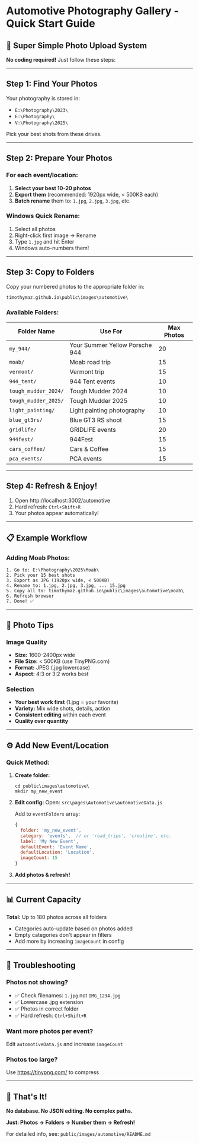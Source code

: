 # Automotive Photography Gallery - Quick Start Guide

## 🎯 Super Simple Photo Upload System

**No coding required!** Just follow these steps:

---

## Step 1: Find Your Photos

Your photography is stored in:
- `E:\Photography\2023\`
- `E:\Photography\`
- `V:\Photography\2025\`

Pick your best shots from these drives.

---

## Step 2: Prepare Your Photos

### For each event/location:

1. **Select your best 10-20 photos**
2. **Export them** (recommended: 1920px wide, < 500KB each)
3. **Batch rename** them to: `1.jpg`, `2.jpg`, `3.jpg`, etc.

### Windows Quick Rename:
1. Select all photos
2. Right-click first image → Rename
3. Type `1.jpg` and hit Enter
4. Windows auto-numbers them!

---

## Step 3: Copy to Folders

Copy your numbered photos to the appropriate folder in:
```
timothymaz.github.io\public\images\automotive\
```

### Available Folders:

| Folder Name | Use For | Max Photos |
|------------|---------|------------|
| `my_944/` | Your Summer Yellow Porsche 944 | 20 |
| `moab/` | Moab road trip | 15 |
| `vermont/` | Vermont trip | 15 |
| `944_tent/` | 944 Tent events | 10 |
| `tough_mudder_2024/` | Tough Mudder 2024 | 10 |
| `tough_mudder_2025/` | Tough Mudder 2025 | 10 |
| `light_painting/` | Light painting photography | 10 |
| `blue_gt3rs/` | Blue GT3 RS shoot | 15 |
| `gridlife/` | GRIDLIFE events | 20 |
| `944fest/` | 944Fest | 15 |
| `cars_coffee/` | Cars & Coffee | 15 |
| `pca_events/` | PCA events | 15 |

---

## Step 4: Refresh & Enjoy!

1. Open http://localhost:3002/automotive
2. Hard refresh: `Ctrl+Shift+R`
3. Your photos appear automatically!

---

## 📋 Example Workflow

### Adding Moab Photos:

```
1. Go to: E:\Photography\2025\Moab\
2. Pick your 15 best shots
3. Export as JPG (1920px wide, < 500KB)
4. Rename to: 1.jpg, 2.jpg, 3.jpg, ... 15.jpg
5. Copy all to: timothymaz.github.io\public\images\automotive\moab\
6. Refresh browser
7. Done! ✅
```

---

## 🎨 Photo Tips

### Image Quality
- **Size:** 1600-2400px wide
- **File Size:** < 500KB (use TinyPNG.com)
- **Format:** JPEG (.jpg lowercase)
- **Aspect:** 4:3 or 3:2 works best

### Selection
- **Your best work first** (1.jpg = your favorite)
- **Variety:** Mix wide shots, details, action
- **Consistent editing** within each event
- **Quality over quantity**

---

## ⚙️ Add New Event/Location

### Quick Method:

1. **Create folder:**
   ```
   cd public\images\automotive\
   mkdir my_new_event
   ```

2. **Edit config:**
   Open: `src\pages\Automotive\automotiveData.js`

   Add to `eventFolders` array:
   ```javascript
   {
     folder: 'my_new_event',
     category: 'events',  // or 'road_trips', 'creative', etc.
     label: 'My New Event',
     defaultEvent: 'Event Name',
     defaultLocation: 'Location',
     imageCount: 15
   }
   ```

3. **Add photos & refresh!**

---

## 📊 Current Capacity

**Total:** Up to 180 photos across all folders
- Categories auto-update based on photos added
- Empty categories don't appear in filters
- Add more by increasing `imageCount` in config

---

## 🔧 Troubleshooting

### Photos not showing?
- ✅ Check filenames: `1.jpg` not `IMG_1234.jpg`
- ✅ Lowercase .jpg extension
- ✅ Photos in correct folder
- ✅ Hard refresh: `Ctrl+Shift+R`

### Want more photos per event?
Edit `automotiveData.js` and increase `imageCount`

### Photos too large?
Use https://tinypng.com/ to compress

---

## 🎉 That's It!

**No database. No JSON editing. No complex paths.**

**Just: Photos → Folders → Number them → Refresh!**

For detailed info, see: `public/images/automotive/README.md`
